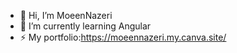 - 👋 Hi, I’m MoeenNazeri
- 🌱 I’m currently learning Angular
- ⚡ My portfolio:https://moeennazeri.my.canva.site/

<!---
moeennazeri/moeennazeri is a ✨ special ✨ repository because its `README.md` (this file) appears on your GitHub profile.
You can click the Preview link to take a look at your changes.
--->
